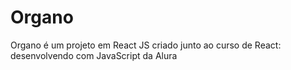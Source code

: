 # Organo
Organo é um projeto em React JS criado junto ao curso de React: desenvolvendo com JavaScript da Alura
